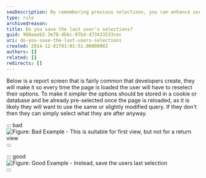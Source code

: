 ```yaml
---
seoDescription: By remembering previous selections, you can enhance user experience and increase efficiency.
type: rule
archivedreason:
title: Do you save the last user's selections?
guid: 960aaeb2-3e78-4bbc-97b4-473433533cec
uri: do-you-save-the-last-users-selections
created: 2014-12-01T01:01:51.0000000Z
authors: []
related: []
redirects: []
---
```


Below is a report screen that is fairly common that developers create, they will make it so every time the page is loaded the user will have to reselect their options. To make it simpler the options should be stored in a cookie or database and be already pre-selected once the page is reloaded, as it is likely they will want to use the same or slightly modified query. If they don't then they can simply select what they are after anyway.

<!--endintro-->

::: bad  
![Figure: Bad Example - This is suitable for first view, but not for a return view](/SampleSelect.jpg)  
:::

::: good  
![Figure: Good Example - Instead, save the users last selection](/SampleSelect2.jpg)  
:::
